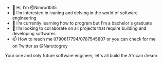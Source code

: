 - 👋 Hi, I’m @Nimrod035
- 👀 I’m interested in leaning and delving in the world of software engineering 
- 🌱 I’m currently learning how to program but I'm a bachelor's graduate 
- 💞️ I’m looking to collaborate on all projects that require building and developing softwares
- 📫 How to reach me 0790617794/0787545807 or you can check for me on Twitter as @Naruttogrey

Your one and only future software engineer, let's all build the African dream
